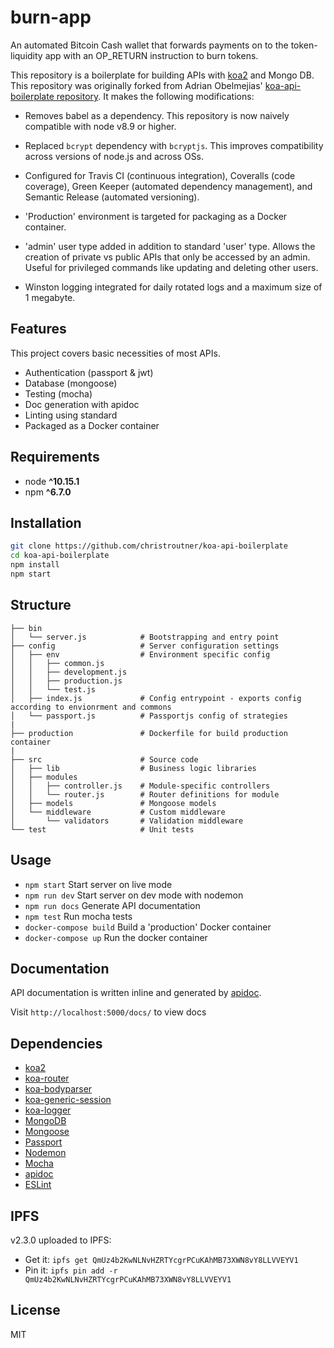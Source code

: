 # burn-app
An automated Bitcoin Cash wallet that forwards payments on to the token-liquidity app with an OP_RETURN instruction to burn tokens.


This repository is a boilerplate for building APIs with
[koa2](https://github.com/koajs/koa/tree/v2.x) and Mongo DB.
This repository was originally forked from Adrian Obelmejias'
[koa-api-boilerplate repository](https://github.com/adrianObel/koa2-api-boilerplate).
It makes the following modifications:

- Removes babel as a dependency. This repository is now naively compatible with
  node v8.9 or higher.

- Replaced `bcrypt` dependency with `bcryptjs`. This improves compatibility across
  versions of node.js and across OSs.

- Configured for Travis CI (continuous integration), Coveralls (code coverage), Green Keeper (automated dependency management), and Semantic Release (automated versioning).

- 'Production' environment is targeted for packaging as a Docker container.

- 'admin' user type added in addition to standard 'user' type. Allows the creation
of private vs public APIs that only be accessed by an admin. Useful for privileged
commands like updating and deleting other users.

 - Winston logging integrated for daily rotated logs and a maximum size of
 1 megabyte.

## Features
This project covers basic necessities of most APIs.
* Authentication (passport & jwt)
* Database (mongoose)
* Testing (mocha)
* Doc generation with apidoc
* Linting using standard
* Packaged as a Docker container



## Requirements
* node __^10.15.1__
* npm __^6.7.0__

## Installation
```bash
git clone https://github.com/christroutner/koa-api-boilerplate
cd koa-api-boilerplate
npm install
npm start
```

## Structure
```
├── bin
│   └── server.js            # Bootstrapping and entry point
├── config                   # Server configuration settings
│   ├── env                  # Environment specific config
│   │   ├── common.js
│   │   ├── development.js
│   │   ├── production.js
│   │   └── test.js
│   ├── index.js             # Config entrypoint - exports config according to envionrment and commons
│   └── passport.js          # Passportjs config of strategies
|
├── production               # Dockerfile for build production container
|
├── src                      # Source code
│   ├── lib                  # Business logic libraries
│   ├── modules
│   │   ├── controller.js    # Module-specific controllers
│   │   └── router.js        # Router definitions for module
│   ├── models               # Mongoose models
│   └── middleware           # Custom middleware
│       └── validators       # Validation middleware
└── test                     # Unit tests
```

## Usage
* `npm start` Start server on live mode
* `npm run dev` Start server on dev mode with nodemon
* `npm run docs` Generate API documentation
* `npm test` Run mocha tests
* `docker-compose build` Build a 'production' Docker container
* `docker-compose up` Run the docker container

## Documentation
API documentation is written inline and generated by [apidoc](http://apidocjs.com/).

Visit `http://localhost:5000/docs/` to view docs


## Dependencies
* [koa2](https://github.com/koajs/koa/tree/v2.x)
* [koa-router](https://github.com/alexmingoia/koa-router)
* [koa-bodyparser](https://github.com/koajs/bodyparser)
* [koa-generic-session](https://github.com/koajs/generic-session)
* [koa-logger](https://github.com/koajs/logger)
* [MongoDB](http://mongodb.org/)
* [Mongoose](http://mongoosejs.com/)
* [Passport](http://passportjs.org/)
* [Nodemon](http://nodemon.io/)
* [Mocha](https://mochajs.org/)
* [apidoc](http://apidocjs.com/)
* [ESLint](http://eslint.org/)

## IPFS
v2.3.0 uploaded to IPFS:

- Get it: `ipfs get QmUz4b2KwNLNvHZRTYcgrPCuKAhMB73XWN8vY8LLVVEYV1`
- Pin it: `ipfs pin add -r QmUz4b2KwNLNvHZRTYcgrPCuKAhMB73XWN8vY8LLVVEYV1`

## License
MIT

